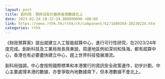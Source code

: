 ```yaml
---
layout: post
title: 創科局：現時沒有計劃將香港數據北上
date: 2023-02-24 18:32:24.000000000 +08:00
link: https://news.rthk.hk/rthk/ch/component/k2/1689364-20230224.htm
categories: rthk
---
```


《財政預算案》提出就建立人工智能超算中心，進行可行性研究，在2023/24年度完成。創新科技及工業局局長孫東說，周邊地區例如深圳和珠海，都有超算中心，香港也有必要盡快建立中心，趕上世界科技發展潮流。

創科局強調，中心會按照國際標準和本港實行的資訊安全政策運作，初步計劃，中心主要處理本港的數據，亦會爭取內地數據南下，但本港數據不會北上。
